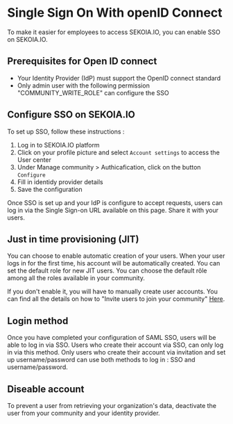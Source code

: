 # Single Sign On With openID Connect

To make it easier for employees to access SEKOIA.IO, you can enable SSO on SEKOIA.IO. 

## Prerequisites for Open ID connect
- Your Identity Provider (IdP) must support the OpenID connect standard
- Only admin user with the following permission "COMMUNITY_WRITE_ROLE" can configure the SSO

## Configure SSO on SEKOIA.IO

To set up SSO, follow these instructions :

1. Log in to SEKOIA.IO platform
2. Click on your profile picture and select `Account settings` to access the User center
3. Under Manage community > Authicafication, click on the button `Configure` 
5. Fill in identidy provider details
6. Save the configuration

Once SSO is set up and your IdP is configure to accept requests, users can log in via the Single Sign-on URL available on this page.
Share it with your users.



## Just in time provisioning (JIT)
You can choose to enable automatic creation of your users. When your user logs in for the first time, his account will be automatically created. You can set the default role for new JIT users. You can choose the default rôle among all the roles available in your community.

If you don't enable it, you will have to manually create user accounts. You can find all the details on how to "Invite users to join your community" [Here](https://docs.sekoia.io/getting_started/invite_users/).


## Login method
Once you have completed your configuration of SAML SSO, users will be able to log in via SSO.
Users who create their account via SSO, can only log in via this method. 
Only users who create their account via invitation and set up username/password can use both methods to log in : SSO and username/password. 


## Diseable account
To prevent a user from retrieving your organization's data, deactivate the user from your community and your identity provider.




